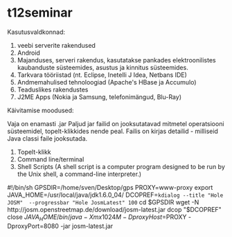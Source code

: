 # t12seminar

Kasutusvaldkonnad:
1. veebi serverite rakendused
2. Android
3. Majanduses, serveri rakendus, kasutatakse pankades elektroonilistes kaubanduste süsteemides, asustus ja kinnitus süsteemides.
4. Tarkvara tööriistad (nt. Eclipse, Inetelli J Idea, Netbans IDE)
5. Andmemahulised tehnoloogiad (Apache's HBase ja Accumulo)
6. Teaduslikes rakendustes
7. J2ME Apps (Nokia ja Samsung, telefonimängud, Blu-Ray)

Käivitamise moodused:

Vaja on enamasti .jar
Paljud jar failid on jooksutatavad mitmetel operatsiooni süsteemidel, topelt-klikkides nende peal. 
Failis on kirjas detailid - milliseid Java classi faile jooksutada.

1. Topelt-klikk
2. Command line/terminal
3. Shell Scripts
(A shell script is a computer program designed to be run by the Unix shell, a command-line interpreter.)


#!/bin/sh
GPSDIR=/home/sven/Desktop/gps
PROXY=www-proxy
export JAVA_HOME=/usr/local/java/jdk1.6.0_04/
DCOPREF=`kdialog --title "Hole JOSM"  --progressbar "Hole JosmLatest" 100`
cd $GPSDIR
wget -N http://josm.openstreetmap.de/download/josm-latest.jar
dcop "$DCOPREF"  close
$JAVA_HOME/bin/java -Xmx1024M -DproxyHost=$PROXY -DproxyPort=8080 -jar josm-latest.jar
